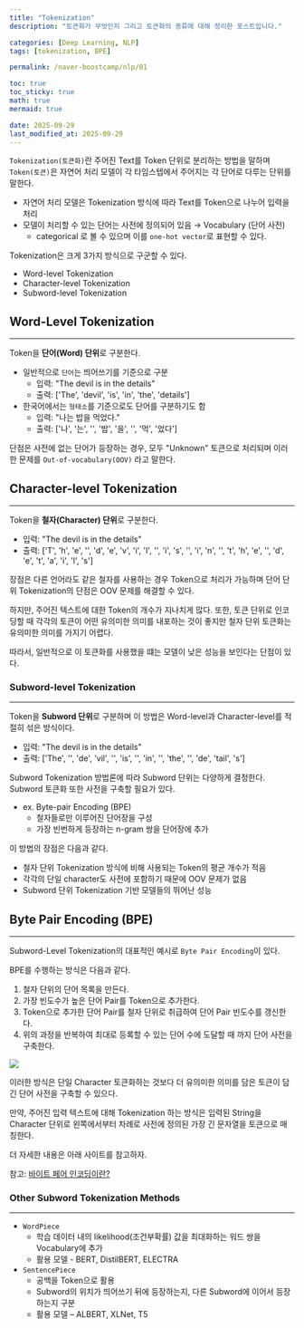 ```yaml
---
title: "Tokenization"
description: "토큰화가 무엇인지 그리고 토큰화의 종류에 대해 정리한 포스트입니다."

categories: [Deep Learning, NLP]
tags: [tokenization, BPE]

permalink: /naver-boostcamp/nlp/01

toc: true
toc_sticky: true
math: true
mermaid: true

date: 2025-09-29
last_modified_at: 2025-09-29
---
```


`Tokenization(토큰화)`란 주어진 Text를 Token 단위로 분리하는 방법을 말하며 `Token(토큰)`은 자연어 처리 모델이 각 타임스텝에서 주어지는 각 단어로 다루는 단위를 말한다.

- 자연어 처리 모델은 Tokenization 방식에 따라 Text를 Token으로 나누어 입력을 처리
- 모델이 처리할 수 있는 단어는 사전에 정의되어 있음 &rarr; Vocabulary (단어 사전)
    - categorical 로 볼 수 있으며 이를 `one-hot vector`로 표현할 수 있다.

Tokenization은 크게 3가지 방식으로 구군할 수 있다.

- Word-level Tokenization
- Character-level Tokenization
- Subword-level Tokenization

## Word-Level Tokenization
-------------

Token을 **단어(Word) 단위**로 구분한다.

- 일반적으로 `단어`는 띄어쓰기를 기준으로 구분
    - 입력: "The devil is in the details"
    - 출력: ['The', 'devil', 'is', 'in', 'the', 'details']
- 한국어에서는 `형태소`를 기준으로도 단어를 구분하기도 함
    - 입력: "나는 밥을 먹었다."
    - 출력: ['나', '는', '', '밥', '을', '', '먹', '었다']

단점은 사전에 없는 단어가 등장하는 경우, 모두 "Unknown" 토큰으로 처리되며 이러한 문제를 `Out-of-vocabulary(OOV)` 라고 말한다.

## Character-level Tokenization
-------------

Token을 **철자(Character) 단위**로 구분한다.

- 입력: "The devil is in the details"
- 출력: ['T', 'h', 'e', '', 'd', 'e', 'v', 'i', 'l', '', 'i', 's', '', 'i', 'n', '', 't', 'h', 'e', '', 'd', 'e', 't', 'a', 'i', 'l', 's']

장점은 다른 언어라도 같은 철자를 사용하는 경우 Token으로 처리가 가능하며 단어 단위 Tokenization의 단점은 OOV 문제를 해결할 수 있다.

하지만, 주어진 텍스트에 대한 Token의 개수가 지나치게 많다. 또한, 토큰 단위로 인코딩할 때 각각의 토큰이 어떤 유의미한 의미를 내포하는 것이 좋지만 철자 단위 토큰화는 유의미한 의미를 가지기 어렵다. 

따라서, 일반적으로 이 토큰화를 사용했을 떄는 모델이 낮은 성능을 보인다는 단점이 있다.

### Subword-level Tokenization
-------------

Token을 **Subword 단위**로 구분하며 이 방법은 Word-level과 Character-level를 적절히 섞은 방식이다.

- 입력: "The devil is in the details"
- 출력: ['The', '', 'de', 'vil', '', 'is', '', 'in', '', 'the', '', 'de', 'tail', 's']

Subword Tokenization 방법론에 따라 Subword 단위는 다양하게 결정한다. Subword 토큰화 또한 사전을 구축할 필요가 있다.

- ex. Byte-pair Encoding (BPE)
    - 철자들로만 이루어진 단어장을 구성
    - 가장 빈번하게 등장하는 n-gram 쌍을 단어장에 추가

이 방법의 장점은 다음과 같다.

- 철자 단위 Tokenization 방식에 비해 사용되는 Token의 평균 개수가 적음
- 각각의 단일 character도 사전에 포함하기 때문에 OOV 문제가 없음
- Subword 단위 Tokenization 기반 모델들의 뛰어난 성능

## Byte Pair Encoding (BPE)
-----------

Subword-Level Tokenization의 대표적인 예시로 `Byte Pair Encoding`이 있다.

BPE를 수행하는 방식은 다음과 같다.

1. 철자 단위의 단어 목록을 만든다.
2. 가장 빈도수가 높은 단어 Pair를 Token으로 추가한다.
3. Token으로 추가한 단어 Pair를 철자 단위로 취급하여 단어 Pair 빈도수를 갱신한다.
4. 위의 과정을 반복하여 최대로 등록할 수 있는 단어 수에 도달할 때 까지 단어 사전을 구축한다.

<img src="https://blog.kakaocdn.net/dna/pxGS1/btrSeO0EcNd/AAAAAAAAAAAAAAAAAAAAAONNJ6YiWByyQWDAnARVYPiGhJGZNECiH20POBgMK3Dj/img.png?credential=yqXZFxpELC7KVnFOS48ylbz2pIh7yKj8&expires=1759244399&allow_ip=&allow_referer=&signature=hJdpcz9y3f9UKH%2FyrJLpi5wPsL4%3D">

이러한 방식은 단일 Character 토큰화하는 것보다 더 유의미한 의미를 담은 토큰이 담긴 단어 사전을 구축할 수 있으다.

만약, 주어진 입력 텍스트에 대해 Tokenization 하는 방식은 입력된 String을 Character 단위로 왼쪽에서부터 차례로 사전에 정의된 가장 긴 문자열을 토큰으로 매칭한다.

더 자세한 내용은 아래 사이트를 참고하자.

참고: [바이트 페어 인코딩이란?](https://ratsgo.github.io/nlpbook/docs/preprocess/bpe/)

### Other Subword Tokenization Methods
-------------

- `WordPiece`
    - 학습 데이터 내의 likelihood(조건부확률) 값을 최대화하는 워드 쌍을 Vocabulary에 추가
    - 활용 모델 - BERT, DistilBERT, ELECTRA
- `SentencePiece`
    - 공백을 Token으로 활용
    - Subword의 위치가 띄어쓰기 뒤에 등장하는지, 다른 Subword에 이어서 등장하는지 구분
    - 활용 모델 – ALBERT, XLNet, T5

